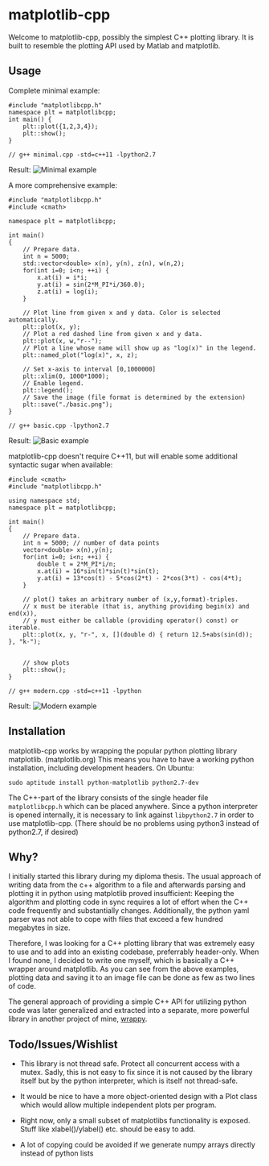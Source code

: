matplotlib-cpp
==============

Welcome to matplotlib-cpp, possibly the simplest C++ plotting library.
It is built to resemble the plotting API used by Matlab and matplotlib.



Usage
-----
Complete minimal example:

    #include "matplotlibcpp.h"
    namespace plt = matplotlibcpp;
    int main() {
        plt::plot({1,2,3,4});
        plt::show();
    }
    
    // g++ minimal.cpp -std=c++11 -lpython2.7

Result: ![Minimal example](./examples/minimal.png)

A more comprehensive example:

    #include "matplotlibcpp.h"
    #include <cmath>

    namespace plt = matplotlibcpp;

    int main() 
    {
        // Prepare data.
        int n = 5000;
        std::vector<double> x(n), y(n), z(n), w(n,2);
        for(int i=0; i<n; ++i) {
            x.at(i) = i*i;
            y.at(i) = sin(2*M_PI*i/360.0);
            z.at(i) = log(i);
        }

        // Plot line from given x and y data. Color is selected automatically.
        plt::plot(x, y);
        // Plot a red dashed line from given x and y data.
        plt::plot(x, w,"r--");
        // Plot a line whose name will show up as "log(x)" in the legend.
        plt::named_plot("log(x)", x, z);

        // Set x-axis to interval [0,1000000]
        plt::xlim(0, 1000*1000);
        // Enable legend.
        plt::legend();
        // Save the image (file format is determined by the extension)
        plt::save("./basic.png");
    }

    // g++ basic.cpp -lpython2.7

Result: ![Basic example](./examples/basic.png)

matplotlib-cpp doesn't require C++11, but will enable some additional syntactic sugar when available:

    #include <cmath>
    #include "matplotlibcpp.h"

    using namespace std;
    namespace plt = matplotlibcpp;

    int main() 
    {    
        // Prepare data.
        int n = 5000; // number of data points
        vector<double> x(n),y(n); 
        for(int i=0; i<n; ++i) {
            double t = 2*M_PI*i/n;
            x.at(i) = 16*sin(t)*sin(t)*sin(t);
            y.at(i) = 13*cos(t) - 5*cos(2*t) - 2*cos(3*t) - cos(4*t);
        }

        // plot() takes an arbitrary number of (x,y,format)-triples. 
        // x must be iterable (that is, anything providing begin(x) and end(x)),
        // y must either be callable (providing operator() const) or iterable. 
        plt::plot(x, y, "r-", x, [](double d) { return 12.5+abs(sin(d)); }, "k-");


        // show plots
        plt::show();
    } 
    
    // g++ modern.cpp -std=c++11 -lpython

Result: ![Modern example](./examples/modern.png)

Installation
------------
matplotlib-cpp works by wrapping the popular python plotting library matplotlib. (matplotlib.org)
This means you have to have a working python installation, including development headers.
On Ubuntu:

    sudo aptitude install python-matplotlib python2.7-dev

The C++-part of the library consists of the single header file `matplotlibcpp.h` which can be placed
anywhere.
Since a python interpreter is opened internally, it is necessary to link against `libpython2.7` in order to use
matplotlib-cpp.
(There should be no problems using python3 instead of python2.7, if desired)

Why?
----
I initially started this library during my diploma thesis. The usual approach of 
writing data from the c++ algorithm to a file and afterwards parsing and plotting
it in python using matplotlib proved insufficient: Keeping the algorithm
and plotting code in sync requires a lot of effort when the C++ code frequently and substantially 
changes. Additionally, the python yaml parser was not able to cope with files that
exceed a few hundred megabytes in size.

Therefore, I was looking for a C++ plotting library that was extremely easy to use
and to add into an existing codebase, preferrably header-only. When I found
none, I decided to write one myself, which is basically a C++ wrapper around
matplotlib. As you can see from the above examples, plotting data and saving it
to an image file can be done as few as two lines of code.

The general approach of providing a simple C++ API for utilizing python code
was later generalized and extracted into a separate, more powerful
library in another project of mine, [wrappy](http://www.github.com/lava/wrappy).


Todo/Issues/Wishlist
--------------------
* This library is not thread safe. Protect all concurrent access with a mutex.
  Sadly, this is not easy to fix since it is not caused by the library itself but
  by the python interpreter, which is itself not thread-safe.

* It would be nice to have a more object-oriented design with a Plot class which would allow
  multiple independent plots per program.

* Right now, only a small subset of matplotlibs functionality is exposed. Stuff like xlabel()/ylabel() etc. should
  be easy to add.

* A lot of copying could be avoided if we generate numpy arrays directly instead of python lists
